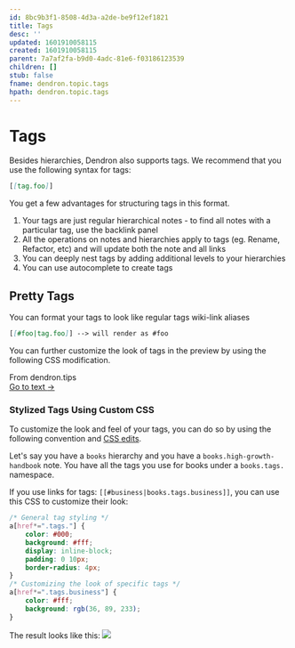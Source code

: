 ```yaml
---
id: 8bc9b3f1-8508-4d3a-a2de-be9f12ef1821
title: Tags
desc: ''
updated: 1601910058115
created: 1601910058115
parent: 7a7af2fa-b9d0-4adc-81e6-f03186123539
children: []
stub: false
fname: dendron.topic.tags
hpath: dendron.topic.tags
---
```

# Tags

Besides hierarchies, Dendron also supports tags. We recommend that you use the following syntax for tags:

```md
[[tag.foo]]
```

You get a few advantages for structuring tags in this format.

1. Your tags are just regular hierarchical notes - to find all notes with a particular tag, use the backlink panel
2. All the operations on notes and hierarchies apply to tags (eg. Rename, Refactor, etc) and will update both the note and all links 
3. You can deeply nest tags by adding additional levels to your hierarchies
4. You can use autocomplete to create tags

## Pretty Tags

You can format your tags to look like regular tags wiki-link aliases

```md
[[#foo|tag.foo]] --> will render as #foo
```

You can further customize the look of tags in the preview by using the following CSS modification.

<div class="portal-container">
<div class="portal-head">
<div class="portal-backlink" >
<div class="portal-title">From <span class="portal-text-title">dendron.tips</span></div>
<a href="692fa114-f798-467f-a0b9-3cccc327aa6f.html" class="portal-arrow">Go to text <span class="right-arrow">→</span></a>
</div>
</div>
<div id="portal-parent-anchor" class="portal-parent" markdown="1">
<div class="portal-parent-fader-top"></div>
<div class="portal-parent-fader-bottom"></div>        
  
### Stylized Tags Using Custom CSS

To customize the look and feel of your tags, you can do so by using the following convention and [CSS edits](https://www.dendron.so/notes/683740e3-70ce-4a47-a1f4-1f140e80b558.html#can-i-customize-the-markdown-preview-css).

Let's say you have a `books` hierarchy and you have a `books.high-growth-handbook` note. You have all the tags you use for books under a `books.tags.` namespace.

If you use links for tags: `[[#business|books.tags.business]]`, you can use this CSS to customize their look:

```css
/* General tag styling */
a[href*=".tags."] {
    color: #000;
    background: #fff;
    display: inline-block;
    padding: 0 10px;
    border-radius: 4px;
}
/* Customizing the look of specific tags */
a[href*=".tags.business"] {
    color: #fff;
    background: rgb(36, 89, 233);
}
```

The result looks like this:
![](https://foundation-prod-assetspublic53c57cce-8cpvgjldwysl.s3-us-west-2.amazonaws.com/assets/images/tips.tags.png)

</div>    
</div>
